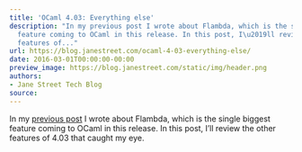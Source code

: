 ```yaml
---
title: 'OCaml 4.03: Everything else'
description: "In my previous post I wrote about Flambda, which is the singlebiggest
  feature coming to OCaml in this release. In this post, I\u2019ll review theother
  features of..."
url: https://blog.janestreet.com/ocaml-4-03-everything-else/
date: 2016-03-01T00:00:00-00:00
preview_image: https://blog.janestreet.com/static/img/header.png
authors:
- Jane Street Tech Blog
source:
---
```


<p>In my <a href="https://blog.janestreet.com/flambda">previous post</a> I wrote about Flambda, which is the single
biggest feature coming to OCaml in this release. In this post, I&rsquo;ll review the
other features of 4.03 that caught my eye.</p>


